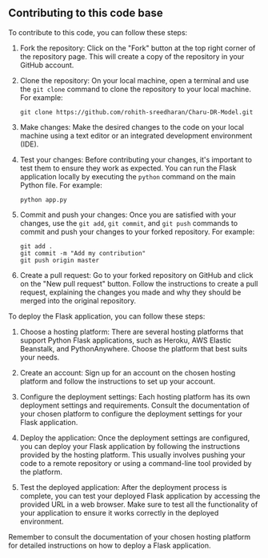 ## Contributing to this code base
To contribute to this code, you can follow these steps:

1. Fork the repository: Click on the "Fork" button at the top right corner of the repository page. This will create a copy of the repository in your GitHub account.

2. Clone the repository: On your local machine, open a terminal and use the `git clone` command to clone the repository to your local machine. For example:

    ```
    git clone https://github.com/rohith-sreedharan/Charu-DR-Model.git
    ```

3. Make changes: Make the desired changes to the code on your local machine using a text editor or an integrated development environment (IDE).

4. Test your changes: Before contributing your changes, it's important to test them to ensure they work as expected. You can run the Flask application locally by executing the `python` command on the main Python file. For example:

    ```
    python app.py
    ```

5. Commit and push your changes: Once you are satisfied with your changes, use the `git add`, `git commit`, and `git push` commands to commit and push your changes to your forked repository. For example:

    ```
    git add .
    git commit -m "Add my contribution"
    git push origin master
    ```

6. Create a pull request: Go to your forked repository on GitHub and click on the "New pull request" button. Follow the instructions to create a pull request, explaining the changes you made and why they should be merged into the original repository.

To deploy the Flask application, you can follow these steps:

1. Choose a hosting platform: There are several hosting platforms that support Python Flask applications, such as Heroku, AWS Elastic Beanstalk, and PythonAnywhere. Choose the platform that best suits your needs.

2. Create an account: Sign up for an account on the chosen hosting platform and follow the instructions to set up your account.

3. Configure the deployment settings: Each hosting platform has its own deployment settings and requirements. Consult the documentation of your chosen platform to configure the deployment settings for your Flask application.

4. Deploy the application: Once the deployment settings are configured, you can deploy your Flask application by following the instructions provided by the hosting platform. This usually involves pushing your code to a remote repository or using a command-line tool provided by the platform.

5. Test the deployed application: After the deployment process is complete, you can test your deployed Flask application by accessing the provided URL in a web browser. Make sure to test all the functionality of your application to ensure it works correctly in the deployed environment.

Remember to consult the documentation of your chosen hosting platform for detailed instructions on how to deploy a Flask application.
